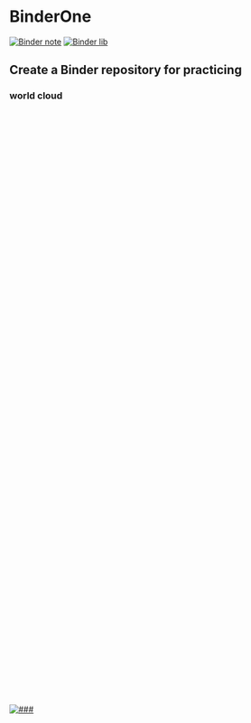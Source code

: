 # BinderOne

[![Binder note](https://img.shields.io/badge/Launch%20Binder-jupyterNote-blue.svg)](https://mybinder.org/v2/gh/leichong2019/BinderOne/master) [![Binder lib](https://img.shields.io/badge/Launch%20Binder-jupyterLab-orange.svg)](https://mybinder.org/v2/gh/leichong2019/BinderOne/master?urlpath=lab)

## Create a Binder repository for practicing

### world cloud 











</br>
</br>
</br>
</br>
</br>
</br>
</br>
</br></br></br></br></br></br></br></br></br></br></br></br></br></br></br></br></br></br></br></br></br></br></br></br></br></br></br></br></br></br></br></br></br></br></br></br></br></br></br></br></br></br></br></br></br></br></br></br></br></br></br></br></br></br>

[![###](https://img.shields.io/badge/%E4%B8%89%E4%BA%95-'Studio-orange.svg?style=flat&logo=goldenline)]()
